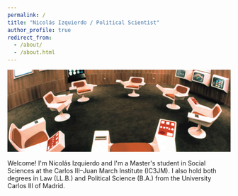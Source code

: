 ```yaml
---
permalink: /
title: "Nicolás Izquierdo / Political Scientist"
author_profile: true
redirect_from: 
  - /about/
  - /about.html
---
```


<img src="/images/cybersyn-room.jpg" style="width:600px; height:185px; object-fit:cover;">

Welcome! I'm Nicolás Izquierdo and I'm a Master's student in Social Sciences at the Carlos III–Juan March Institute (IC3JM). I also hold both degrees in Law (LL.B.) and Political Science (B.A.) from the University Carlos III of Madrid.

